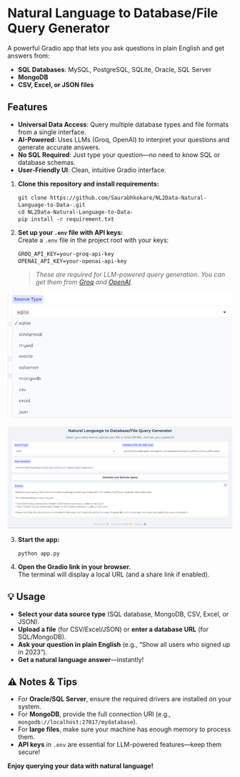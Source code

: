 # Natural Language to Database/File Query Generator

A powerful Gradio app that lets you ask questions in plain English and get answers from:
- **SQL Databases**: MySQL, PostgreSQL, SQLite, Oracle, SQL Server
- **MongoDB**
- **CSV, Excel, or JSON files**

## Features

- **Universal Data Access**: Query multiple database types and file formats from a single interface.
- **AI-Powered**: Uses LLMs (Groq, OpenAI) to interpret your questions and generate accurate answers.
- **No SQL Required**: Just type your question—no need to know SQL or database schemas.
- **User-Friendly UI**: Clean, intuitive Gradio interface.

1. **Clone this repository and install requirements:**
    ```
    git clone https://github.com/Saurabhkokare/NL2Data-Natural-Language-to-Data-.git
    cd NL2Data-Natural-Language-to-Data-
    pip install -r requirement.txt
    ```

2. **Set up your `.env` file with API keys:**  
   Create a `.env` file in the project root with your keys:
    ```
    GROQ_API_KEY=your-groq-api-key
    OPENAI_API_KEY=your-openai-api-key
    ```
   > *These are required for LLM-powered query generation. You can get them from [Groq](https://console.groq.com/) and [OpenAI](https://platform.openai.com/).*

![Source Type](Screenshots/Source_Type.png "Source Type")

![Output Example](Screenshots/Output.png "Output Example")

3. **Start the app:**
    ```
    python app.py
    ```

4. **Open the Gradio link in your browser.**  
   The terminal will display a local URL (and a share link if enabled).

## 💡 Usage

- **Select your data source type** (SQL database, MongoDB, CSV, Excel, or JSON).
- **Upload a file** (for CSV/Excel/JSON) or **enter a database URL** (for SQL/MongoDB).
- **Ask your question in plain English** (e.g., “Show all users who signed up in 2023”).
- **Get a natural language answer**—instantly!

## ⚠️ Notes & Tips

- For **Oracle/SQL Server**, ensure the required drivers are installed on your system.
- For **MongoDB**, provide the full connection URI (e.g., `mongodb://localhost:27017/mydatabase`).
- For **large files**, make sure your machine has enough memory to process them.
- **API keys** in `.env` are essential for LLM-powered features—keep them secure!


**Enjoy querying your data with natural language!**
